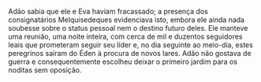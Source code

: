 ﻿Adão sabia que ele e Eva haviam fracassado; a presença dos consignatários Melquisedeques evidenciava isto, embora ele ainda nada soubesse sobre o status pessoal nem o destino futuro deles. Ele manteve uma reunião, uma noite inteira, com cerca de mil e duzentos seguidores leais que prometeram seguir seu líder e, no dia seguinte ao meio-dia, estes peregrinos saíram do Éden à procura de novos lares. Adão não gostava de guerra e consequentemente escolheu deixar o primeiro jardim para os noditas sem oposição.